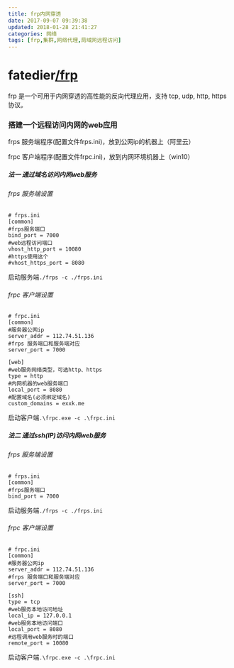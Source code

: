 ```yaml
---
title: frp内网穿透
date: 2017-09-07 09:39:38
updated: 2018-01-28 21:41:27categories: 网络
tags: [frp,集群,网络代理,局域网远程访问]
---
```

# fatedier[/frp](https://github.com/fatedier/frp)

frp 是一个可用于内网穿透的高性能的反向代理应用，支持 tcp, udp, http, https 协议。

### 搭建一个远程访问内网的web应用

frps 服务端程序(配置文件frps.ini)，放到公网ip的机器上（阿里云）

frpc 客户端程序(配置文件frpc.ini)，放到内网环境机器上（win10）

##### 法一     通过域名访问内网web服务

###### frps 服务端设置

```properties
# frps.ini
[common]
#frps服务端口
bind_port = 7000
#web远程访问端口
vhost_http_port = 10080
#https使用这个
#vhost_https_port = 8080
```

启动服务端`./frps -c ./frps.ini`

###### frpc 客户端设置

```properties
# frpc.ini
[common]
#服务器公网ip
server_addr = 112.74.51.136
#frps 服务端口和服务端对应
server_port = 7000

[web]
#web服务网络类型，可选http、https
type = http
#内网机器的web服务端口
local_port = 8080
#配置域名(必须绑定域名)
custom_domains = exxk.me
```

启动客户端`.\frpc.exe -c .\frpc.ini`

##### 法二     通过ssh(IP)访问内网web服务

###### frps 服务端设置

```properties
# frps.ini
[common]
#frps服务端口
bind_port = 7000
```

启动服务端`./frps -c ./frps.ini`

###### frpc 客户端设置

```properties
# frpc.ini
[common]
#服务器公网ip
server_addr = 112.74.51.136
#frps 服务端口和服务端对应
server_port = 7000

[ssh]
type = tcp
#web服务本地访问地址
local_ip = 127.0.0.1
#web服务本地访问端口
local_port = 8080
#远程调用web服务时的端口
remote_port = 10080
```

启动客户端`.\frpc.exe -c .\frpc.ini`

